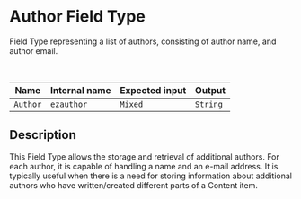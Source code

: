 # Author Field Type

Field Type representing a list of authors, consisting of author name, and author email.

 

| Name     | Internal name | Expected input | Output   |
|----------|---------------|----------------|----------|
| `Author` | `ezauthor`    | `Mixed`        | `String` |

## Description

This Field Type allows the storage and retrieval of additional authors. For each author, it is capable of handling a name and an e-mail address. It is typically useful when there is a need for storing information about additional authors who have written/created different parts of a Content item.

 


